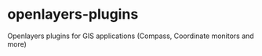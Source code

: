 # openlayers-plugins
Openlayers plugins for GIS applications (Compass, Coordinate monitors and more)
